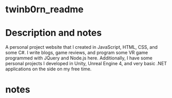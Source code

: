 # twinb0rn_readme

# Description and notes
A personal project website that I created in   JavaScript, HTML, CSS, and some C#. I write blogs, game reviews, and program some VR game programmed with JQuery and Node.js here. Additionally, I have some personal projects I developed in Unity, Unreal Engine 4, and very basic .NET applications on the side on my free time.  

# notes
  

